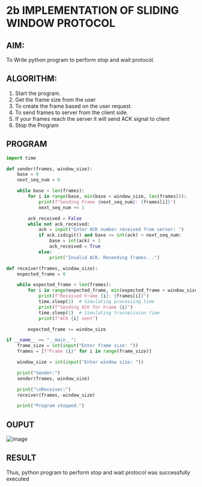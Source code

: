 # 2b IMPLEMENTATION OF SLIDING WINDOW PROTOCOL
## AIM:
To Write python program to perform stop and wait protocol.
## ALGORITHM:
1. Start the program.
2. Get the frame size from the user
3. To create the frame based on the user request.
4. To send frames to server from the client side.
5. If your frames reach the server it will send ACK signal to client
6. Stop the Program
## PROGRAM
```py
import time

def sender(frames, window_size):
    base = 0
    next_seq_num = 0

    while base < len(frames):
        for i in range(base, min(base + window_size, len(frames))):
            print(f"Sending Frame {next_seq_num}: {frames[i]}")
            next_seq_num += 1

        ack_received = False
        while not ack_received:
            ack = input("Enter ACK number received from server: ")
            if ack.isdigit() and base <= int(ack) < next_seq_num:
                base = int(ack) + 1
                ack_received = True
            else:
                print("Invalid ACK. Resending frames...")

def receiver(frames, window_size):
    expected_frame = 0

    while expected_frame < len(frames):
        for i in range(expected_frame, min(expected_frame + window_size, len(frames))):
            print(f"Received Frame {i}: {frames[i]}")
            time.sleep(1)  # Simulating processing time
            print(f"Sending ACK for Frame {i}")
            time.sleep(1)  # Simulating transmission time
            print(f"ACK {i} sent")

        expected_frame += window_size

if __name__ == "__main__":
    frame_size = int(input("Enter frame size: "))
    frames = [f"Frame {i}" for i in range(frame_size)]

    window_size = int(input("Enter window size: "))

    print("Sender:")
    sender(frames, window_size)

    print("\nReceiver:")
    receiver(frames, window_size)

    print("Program stopped.")

```
## OUPUT

![image](https://github.com/EzhilsreeJ/2b_SLIDING_WINDOW_PROTOCOL/assets/144870412/ee52ec65-d169-4279-a301-7798cac3c463)

## RESULT
Thus, python program to perform stop and wait protocol was successfully executed
